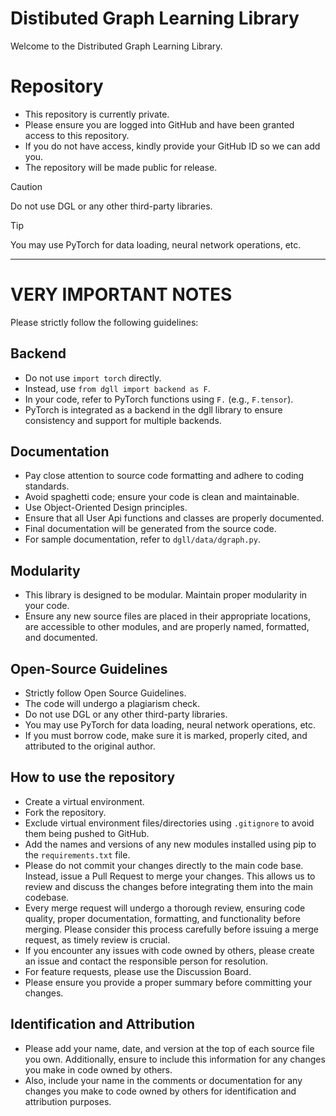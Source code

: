 # Distibuted Graph Learning Library
Welcome to the Distributed Graph Learning Library.

# Repository
- This repository is currently private.
- Please ensure you are logged into GitHub and have been granted access to this repository.
- If you do not have access, kindly provide your GitHub ID so we can add you.
- The repository will be made public for release.

> [!CAUTION]
> Do not use DGL or any other third-party libraries.

> [!TIP]
> You may use PyTorch for data loading, neural network operations, etc.

---
# VERY IMPORTANT NOTES
Please strictly follow the following guidelines:

## Backend
- Do not use `import torch` directly.
- Instead, use `from dgll import backend as F`.
- In your code, refer to PyTorch functions using `F.` (e.g., `F.tensor`).
- PyTorch is integrated as a backend in the dgll library to ensure consistency and support for multiple backends.

## Documentation
- Pay close attention to source code formatting and adhere to coding standards.
- Avoid spaghetti code; ensure your code is clean and maintainable.
- Use Object-Oriented Design principles.
- Ensure that all User Api functions and classes are properly documented.
- Final documentation will be generated from the source code.
- For sample documentation, refer to `dgll/data/dgraph.py`.

## Modularity
- This library is designed to be modular. Maintain proper modularity in your code.
- Ensure any new source files are placed in their appropriate locations, are accessible to other modules, and are properly named, formatted, and documented.

## Open-Source Guidelines
- Strictly follow Open Source Guidelines.
- The code will undergo a plagiarism check.
- Do not use DGL or any other third-party libraries.
- You may use PyTorch for data loading, neural network operations, etc.
- If you must borrow code, make sure it is marked, properly cited, and attributed to the original author.

## How to use the repository
- Create a virtual environment.
- Fork the repository.
- Exclude virtual environment files/directories using `.gitignore` to avoid them being pushed to GitHub.
- Add the names and versions of any new modules installed using pip to the `requirements.txt` file.
- Please do not commit your changes directly to the main code base. Instead, issue a Pull Request to merge your changes. This allows us to review and discuss the changes before integrating them into the main codebase.
- Every merge request will undergo a thorough review, ensuring code quality, proper documentation, formatting, and functionality before merging. Please consider this process carefully before issuing a merge request, as timely review is crucial.
- If you encounter any issues with code owned by others, please create an issue and contact the responsible person for resolution.
- For feature requests, please use the Discussion Board.
- Please ensure you provide a proper summary before committing your changes.

## Identification and Attribution
- Please add your name, date, and version at the top of each source file you own. Additionally, ensure to include this information for any changes you make in code owned by others.
- Also, include your name in the comments or documentation for any changes you make to code owned by others for identification and attribution purposes.